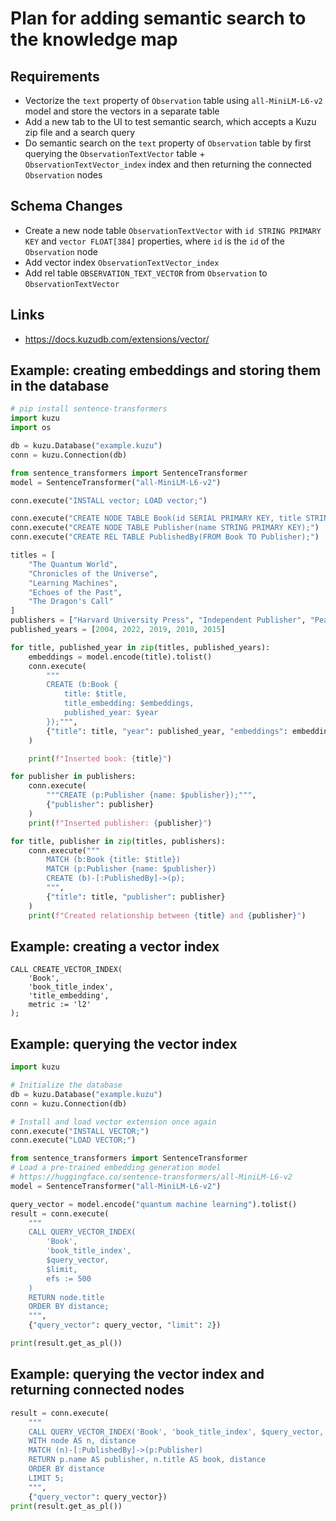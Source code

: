 # Plan for adding semantic search to the knowledge map

## Requirements

- Vectorize the `text` property of `Observation` table using `all-MiniLM-L6-v2` model and store the vectors in a separate table
- Add a new tab to the UI to test semantic search, which accepts a Kuzu zip file and a search query
- Do semantic search on the `text` property of `Observation` table by first querying the `ObservationTextVector` table + `ObservationTextVector_index` index and then returning the connected `Observation` nodes

## Schema Changes

- Create a new node table `ObservationTextVector` with `id STRING PRIMARY KEY` and `vector FLOAT[384]` properties, where `id` is the `id` of the `Observation` node
- Add vector index `ObservationTextVector_index`
- Add rel table `OBSERVATION_TEXT_VECTOR` from `Observation` to `ObservationTextVector`

## Links

- https://docs.kuzudb.com/extensions/vector/

## Example: creating embeddings and storing them in the database

```python
# pip install sentence-transformers
import kuzu
import os

db = kuzu.Database("example.kuzu")
conn = kuzu.Connection(db)

from sentence_transformers import SentenceTransformer
model = SentenceTransformer("all-MiniLM-L6-v2")

conn.execute("INSTALL vector; LOAD vector;")

conn.execute("CREATE NODE TABLE Book(id SERIAL PRIMARY KEY, title STRING, title_embedding FLOAT[384], published_year INT64);")
conn.execute("CREATE NODE TABLE Publisher(name STRING PRIMARY KEY);")
conn.execute("CREATE REL TABLE PublishedBy(FROM Book TO Publisher);")

titles = [
    "The Quantum World",
    "Chronicles of the Universe",
    "Learning Machines",
    "Echoes of the Past",
    "The Dragon's Call"
]
publishers = ["Harvard University Press", "Independent Publisher", "Pearson", "McGraw-Hill Ryerson", "O'Reilly"]
published_years = [2004, 2022, 2019, 2010, 2015]

for title, published_year in zip(titles, published_years):
    embeddings = model.encode(title).tolist()
    conn.execute(
        """
        CREATE (b:Book {
            title: $title,
            title_embedding: $embeddings,
            published_year: $year
        });""",
        {"title": title, "year": published_year, "embeddings": embeddings}
    )

    print(f"Inserted book: {title}")

for publisher in publishers:
    conn.execute(
        """CREATE (p:Publisher {name: $publisher});""",
        {"publisher": publisher}
    )
    print(f"Inserted publisher: {publisher}")

for title, publisher in zip(titles, publishers):
    conn.execute("""
        MATCH (b:Book {title: $title})
        MATCH (p:Publisher {name: $publisher})
        CREATE (b)-[:PublishedBy]->(p);
        """,
        {"title": title, "publisher": publisher}
    )
    print(f"Created relationship between {title} and {publisher}")
```

## Example: creating a vector index

```cypher
CALL CREATE_VECTOR_INDEX(
    'Book',
    'book_title_index',
    'title_embedding',
    metric := 'l2'
);
```

## Example: querying the vector index

```python
import kuzu

# Initialize the database
db = kuzu.Database("example.kuzu")
conn = kuzu.Connection(db)

# Install and load vector extension once again
conn.execute("INSTALL VECTOR;")
conn.execute("LOAD VECTOR;")

from sentence_transformers import SentenceTransformer
# Load a pre-trained embedding generation model
# https://huggingface.co/sentence-transformers/all-MiniLM-L6-v2
model = SentenceTransformer("all-MiniLM-L6-v2")

query_vector = model.encode("quantum machine learning").tolist()
result = conn.execute(
    """
    CALL QUERY_VECTOR_INDEX(
        'Book',
        'book_title_index',
        $query_vector,
        $limit,
        efs := 500
    )
    RETURN node.title
    ORDER BY distance;
    """,
    {"query_vector": query_vector, "limit": 2})

print(result.get_as_pl())
```

## Example: querying the vector index and returning connected nodes

```python
result = conn.execute(
    """
    CALL QUERY_VECTOR_INDEX('Book', 'book_title_index', $query_vector, 2)
    WITH node AS n, distance
    MATCH (n)-[:PublishedBy]->(p:Publisher)
    RETURN p.name AS publisher, n.title AS book, distance
    ORDER BY distance
    LIMIT 5;
    """,
    {"query_vector": query_vector})
print(result.get_as_pl())
```